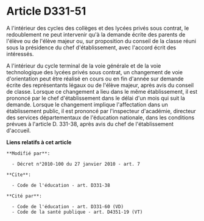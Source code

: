 # Article D331-51

A l'intérieur des cycles des collèges et des lycées privés sous contrat, le redoublement ne peut intervenir qu'à la demande
écrite des parents de l'élève ou de l'élève majeur ou, sur proposition du conseil de la classe réuni sous la présidence du
chef d'établissement, avec l'accord écrit des intéressés.

A l'intérieur du cycle terminal de la voie générale et de la voie technologique des lycées privés sous contrat, un changement
de voie d'orientation peut être réalisé en cours ou en fin d'année sur demande écrite des représentants légaux ou de l'élève
majeur, après avis du conseil de classe. Lorsque ce changement a lieu dans le même établissement, il est prononcé par le chef
d'établissement dans le délai d'un mois qui suit la demande. Lorsque le changement implique l'affectation dans un
établissement public, il est prononcé par l'inspecteur d'académie, directeur des services départementaux de l'éducation
nationale, dans les conditions prévues à l'article D. 331-38, après avis du chef de l'établissement d'accueil.

**Liens relatifs à cet article**

	**Modifié par**:

	  - Décret n°2010-100 du 27 janvier 2010 - art. 7

	**Cite**:

	  - Code de l'éducation - art. D331-38

	**Cité par**:

	  - Code de l'éducation - art. D331-60 (VD)
	  - Code de la santé publique - art. D4351-19 (VT)
